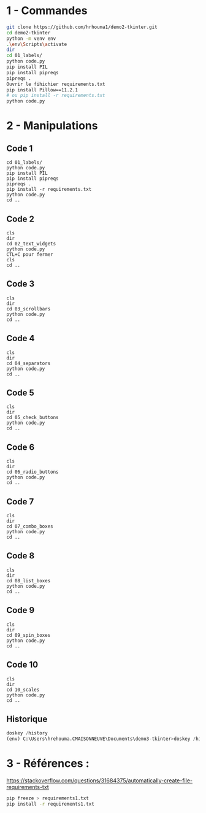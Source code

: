 # 1 - Commandes

```bash
git clone https://github.com/hrhouma1/demo2-tkinter.git
cd demo2-tkinter
python -m venv env
.\env\Scripts\activate
dir
cd 01_labels/
python code.py
pip install PIL
pip install pipreqs
pipreqs .
Ouvrir le fihichier requirements.txt
pip install Pillow==11.2.1
# ou pip install -r requirements.txt
python code.py
```

# 2 - Manipulations

## Code 1 
```
cd 01_labels/
python code.py
pip install PIL
pip install pipreqs
pipreqs .
pip install -r requirements.txt
python code.py
cd ..
```

## Code 2

```
cls
dir
cd 02_text_widgets
python code.py
CTL+C pour fermer
cls
cd ..
```

## Code 3

```
cls
dir
cd 03_scrollbars
python code.py
cd ..
```



## Code 4

```
cls
dir
cd 04_separators
python code.py
cd ..
```

## Code 5

```
cls
dir
cd 05_check_buttons
python code.py
cd ..
```

## Code 6

```
cls
dir
cd 06_radio_buttons
python code.py
cd ..
```

## Code 7

```
cls
dir
cd 07_combo_boxes
python code.py
cd ..
```

## Code 8

```
cls
dir
cd 08_list_boxes
python code.py
cd ..
```

## Code 9

```
cls
dir
cd 09_spin_boxes
python code.py
cd ..
```

## Code 10

```
cls
dir
cd 10_scales
python code.py
cd ..
```





## Historique

```python
doskey /history
(env) C:\Users\hrehouma.CMAISONNEUVE\Documents\demo3-tkinter>doskey /history
```







# 3 - Références : 
https://stackoverflow.com/questions/31684375/automatically-create-file-requirements-txt



```bash
pip freeze > requirements1.txt
pip install -r requirements1.txt
```
